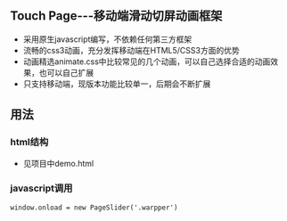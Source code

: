 ## Touch Page---移动端滑动切屏动画框架

* 采用原生javascript编写，不依赖任何第三方框架
* 流畅的css3动画，充分发挥移动端在HTML5/CSS3方面的优势
* 动画精选animate.css中比较常见的几个动画，可以自己选择合适的动画效果，也可以自己扩展
* 只支持移动端，现版本功能比较单一，后期会不断扩展

## 用法

### html结构
* 见项目中demo.html

### javascript调用
    window.onload = new PageSlider('.warpper')



